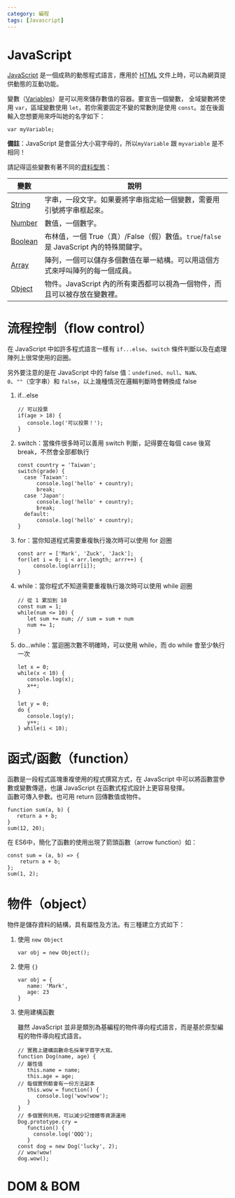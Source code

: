 ```yaml
---
category: 編程
tags: [Javascript]
---
```


# JavaScript

[JavaScript](https://developer.mozilla.org/zh-TW/docs/Glossary/JavaScript) 是一個成熟的動態程式語言，應用於 [HTML](https://developer.mozilla.org/zh-TW/docs/Glossary/HTML) 文件上時，可以為網頁提供動態的互動功能。

變數（[Variables](https://developer.mozilla.org/en-US/docs/Glossary/Variable)）是可以用來儲存數值的容器。要宣告一個變數，
全域變數將使用 `var`，區域變數使用 `let`，若你需要固定不變的常數則是使用 `const`。並在後面輸入您想要用來呼叫她的名字如下：
```
var myVariable;
```
**備註**：JavaScript 是會區分大小寫字母的，所以`myVariable` 跟 `myvariable` 是不相同！

請記得這些變數有著不同的[資料型態](https://developer.mozilla.org/zh-TW/docs/Web/JavaScript/Data_structures)：

|變數|說明|
|---|---|
|[String](https://developer.mozilla.org/en-US/docs/Glossary/String)|字串，一段文字。如果要將字串指定給一個變數，需要用引號將字串框起來。|
|[Number](https://developer.mozilla.org/zh-TW/docs/Glossary/Number)|數值，一個數字。|
|[Boolean](https://developer.mozilla.org/zh-TW/docs/Glossary/Boolean)|布林值，一個 True（真）/False（假）數值。`true`/`false`  是 JavaScript 內的特殊關鍵字。|
|[Array](https://developer.mozilla.org/zh-TW/docs/Glossary/array)|陣列，一個可以儲存多個數值在單一結構。可以用這個方式來呼叫陣列的每一個成員。|
|[Object](https://developer.mozilla.org/zh-TW/docs/Glossary/Object)|物件。JavaScript 內的所有東西都可以視為一個物件，而且可以被存放在變數裡。|

# 流程控制（flow control）

在 JavaScript 中如許多程式語言一樣有  `if...else`、`switch`  條件判斷以及在處理陣列上很常使用的迴圈。

另外要注意的是在 JavaScript 中的 false 值：`undefined`、`null`、`NaN`、`0`、`""`（空字串）和  `false`，以上幾種情況在邏輯判斷時會轉換成 false

1.  if...else
    
    ```
    // 可以投票
    if(age > 18) {
       console.log('可以投票！');
    }
    
    ```
    
2.  switch：當條件很多時可以善用 switch 判斷，記得要在每個 case 後寫 break，不然會全部都執行
    
    ```
    const country = 'Taiwan';
    switch(grade) {
      case 'Taiwan':
          console.log('hello' + country);
          break;
      case 'Japan':
          console.log('hello' + country);
          break;
      default:
          console.log('hello' + country);  
    }
    ```
    
3.  for：當你知道程式需要重複執行幾次時可以使用 for 迴圈
    
    ```
    const arr = ['Mark', 'Zuck', 'Jack'];
    for(let i = 0; i < arr.length; arrr++) {
         console.log(arr[i]);
    }
    ```
    
4.  while：當你程式不知道需要重複執行幾次時可以使用 while 迴圈
    
    ```
    // 從 1 累加到 10
    const num = 1;
    while(num <= 10) {
       let sum += num; // sum = sum + num
       num += 1;
    }
    ```
    
5.  do...while：當迴圈次數不明確時，可以使用 while，而 do while 會至少執行一次
    
    ```
    let x = 0;
    while(x < 10) {
       console.log(x);
       x++;
    }
    
    let y = 0;
    do {
       console.log(y);
       y++; 
    } while(i < 10);
    ```
    

# 函式/函數（function）
函數是一段程式區塊重複使用的程式撰寫方式，在 JavaScript 中可以將函數當參數或變數傳遞，也讓 JavaScript 在函數式程式設計上更容易發揮。  
函數可傳入參數。也可用 return 回傳數值或物件。

```
function sum(a, b) {
   return a + b;
}
sum(12, 20);
```

在 ES6中，簡化了函數的使用出現了箭頭函數（arrow function）如：

```
const sum = (a, b) => {
    return a + b;
};
sum(1, 2);
```

# 物件（object）

物件是儲存資料的結構，具有屬性及方法。有三種建立方式如下：

1.  使用  `new Object`
    
    ```
    var obj = new Object();
    ```
    
2.  使用  `{}`
    
    ```
    var obj = {
       name: 'Mark',
       age: 23
    }
    ```
    
3.  使用建構函數
    
    雖然 JavaScript 並非是類別為基編程的物件導向程式語言，而是基於原型編程的物件導向程式語言。
    ```
    // 實務上建構函數命名採單字首字大寫。
    function Dog(name, age) {
    // 屬性值
       this.name = name;
       this.age = age;
    // 每個實例都會有一份方法副本
       this.wow = function() {
          console.log('wow!wow');
       }
    }
    // 多個實例共用，可以減少記憶體等資源運用
    Dog.prototype.cry = 
       function() {
         console.log('QQQ');
       }
    const dog = new Dog('lucky', 2);
    // wow!wow!
    dog.wow();
    ```
    

# DOM & BOM


